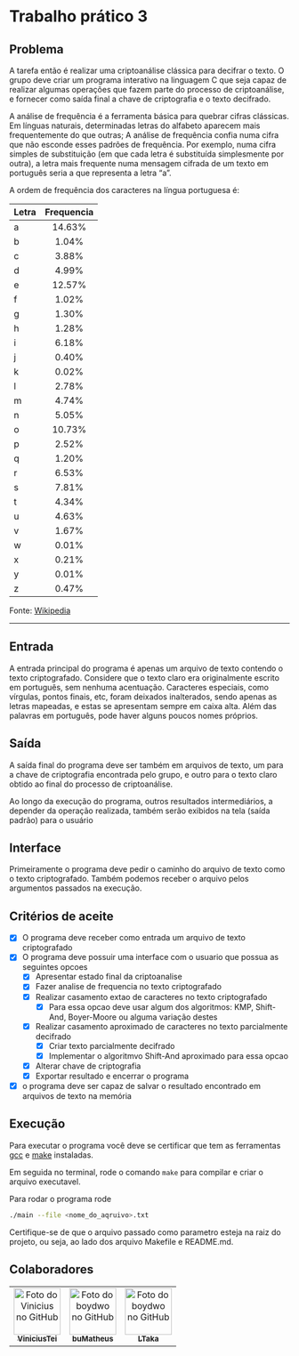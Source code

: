 # Trabalho prático 3

## Problema
A tarefa então é realizar uma criptoanálise clássica para decifrar o texto. O grupo deve criar um programa interativo na linguagem C que seja capaz de realizar algumas operações que fazem parte do processo de criptoanálise, e fornecer como saída final a chave de criptografia e o texto decifrado.

A análise de frequência é a ferramenta básica para quebrar cifras clássicas. Em línguas naturais, determinadas letras do alfabeto aparecem mais frequentemente do que outras; A análise de frequência confia numa cifra que não esconde esses padrões de frequência. Por exemplo, numa cifra simples de substituição (em que cada letra é substituída simplesmente por outra), a letra mais frequente numa mensagem cifrada de um texto em português seria a que representa a letra “a”.

A ordem de frequência dos caracteres na língua portuguesa é: 

| Letra        | Frequencia    |
| -------------|:-------------:|
| a            | 14.63%        |
| b            | 1.04%         |
| c            | 3.88%         |
| d	           | 4.99%         |
| e	           | 12.57%        |
| f	           | 1.02%         |
| g	           | 1.30%         |
| h            | 1.28%         |
| i	           | 6.18%         |
| j	           | 0.40%         |
| k	           | 0.02%         |
| l	           | 2.78%         |
| m	           | 4.74%         |
| n	           | 5.05%         |
| o	           | 10.73%        |
| p	           | 2.52%         |
| q	           | 1.20%         |
| r	           | 6.53%         |
| s	           | 7.81%         |
| t	           | 4.34%         |
| u	           | 4.63%         |
| v	           | 1.67%         |
| w	           | 0.01%         |
| x	           | 0.21%         |
| y	           | 0.01%         |
| z	           | 0.47%         |

Fonte: [Wikipedia](https://pt.wikipedia.org/wiki/Frequ%C3%AAncia_de_letras)

---

## Entrada
A entrada principal do programa é apenas um arquivo de texto contendo o texto criptografado. Considere que o texto claro era originalmente escrito em português, sem nenhuma acentuação. Caracteres especiais, como vírgulas, pontos finais, etc, foram deixados inalterados, sendo apenas as letras mapeadas, e estas se apresentam sempre em caixa alta. Além das palavras em português, pode haver alguns poucos nomes próprios.

## Saída
A saída final do programa deve ser também em arquivos de texto, um para a chave de criptografia encontrada pelo grupo, e outro para o texto claro obtido ao final do processo de criptoanálise. 

Ao longo da execução do programa, outros resultados intermediários, a depender da operação realizada, também serão exibidos na tela (saída padrão) para o usuário

## Interface

Primeiramente o programa deve pedir o caminho do arquivo de texto como o texto criptografado. Também podemos receber o arquivo pelos argumentos passados na execução.

## Critérios de aceite

- [x] O programa deve receber como entrada um arquivo de texto criptografado
- [x] O programa deve possuir uma interface com o usuario que possua as seguintes opcoes
  - [x] Apresentar estado final da criptoanalise
  - [x] Fazer analise de frequencia no texto criptografado
  - [x] Realizar casamento extao de caracteres no texto criptografado
    - [x] Para essa opcao deve usar algum dos algoritmos: KMP, Shift-And, Boyer-Moore ou alguma variação destes
  - [x] Realizar casamento aproximado de caracteres no texto parcialmente decifrado
    - [x] Criar texto parcialmente decifrado
    - [x] Implementar o algoritmvo Shift-And aproximado para essa opcao
  - [x] Alterar chave de criptografia
  - [x] Exportar resultado e encerrar o programa
- [x] o programa deve ser capaz de salvar o resultado encontrado em arquivos de texto na memória

## Execução

Para executar o programa você deve se certificar que tem as ferramentas [gcc](https://gcc.gnu.org/install/) e [make](https://askubuntu.com/questions/161104/how-do-i-install-make) instaladas.

Em seguida no terminal, rode o comando ```make``` para compilar e criar o arquivo executavel.

Para rodar o programa rode 

```bash
./main --file <nome_do_aqruivo>.txt
```

Certifique-se de que o arquivo passado como parametro esteja na raiz do projeto, ou seja, ao lado dos arquivo Makefile e README.md.

## Colaboradores

<table>
  <tr>
    <td align="center">
      <a href="#">
        <img src="https://github.com/ViniciusTei.png" width="84px;" alt="Foto do Vinicius no GitHub"/><br>
        <sub>
          <b>ViniciusTei</b>
        </sub>
      </a>
    </td>
    <td align="center">
      <a href="#">
        <img src="https://github.com/buMatheus.png" width="84px;" alt="Foto do boydwo no GitHub"/><br>
        <sub>
          <b>buMatheus</b>
        </sub>
      </a>
    </td>
    <td align="center">
      <a href="#">
        <img src="https://github.com/LTaka.png" width="84px;" alt="Foto do boydwo no GitHub"/><br>
        <sub>
          <b>LTaka</b>
        </sub>
      </a>
    </td>
  </tr>
</table>
